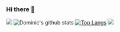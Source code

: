 ### Hi there 👋

<!--
**NerdPlayground/NerdPlayground** is a ✨ _special_ ✨ repository because its `README.md` (this file) appears on your GitHub profile.

Here are some ideas to get you started:

- 🔭 I’m currently working on ...
- 🌱 I’m currently learning ...
- 👯 I’m looking to collaborate on ...
- 🤔 I’m looking for help with ...
- 💬 Ask me about ...
- 📫 How to reach me: ...
- 😄 Pronouns: ...
- ⚡ Fun fact: ...
-->
![](https://komarev.com/ghpvc/?username=NerdPlayground&color=green)
![Dominic's github stats](https://github-readme-stats.vercel.app/api?username=NerdPlayground&theme=merko&layout=compact&count_private=true&show_icons=true)
[![Top Langs](https://github-readme-stats.vercel.app/api/top-langs/?username=NerdPlayground&layout=compact&theme=merko&langs_count=10)](https://github.com/NerdPlayground/github-readme-stats)
<img src='https://github-profile-trophy.vercel.app/?username=NerdPlayground&theme=tokyonight' >
